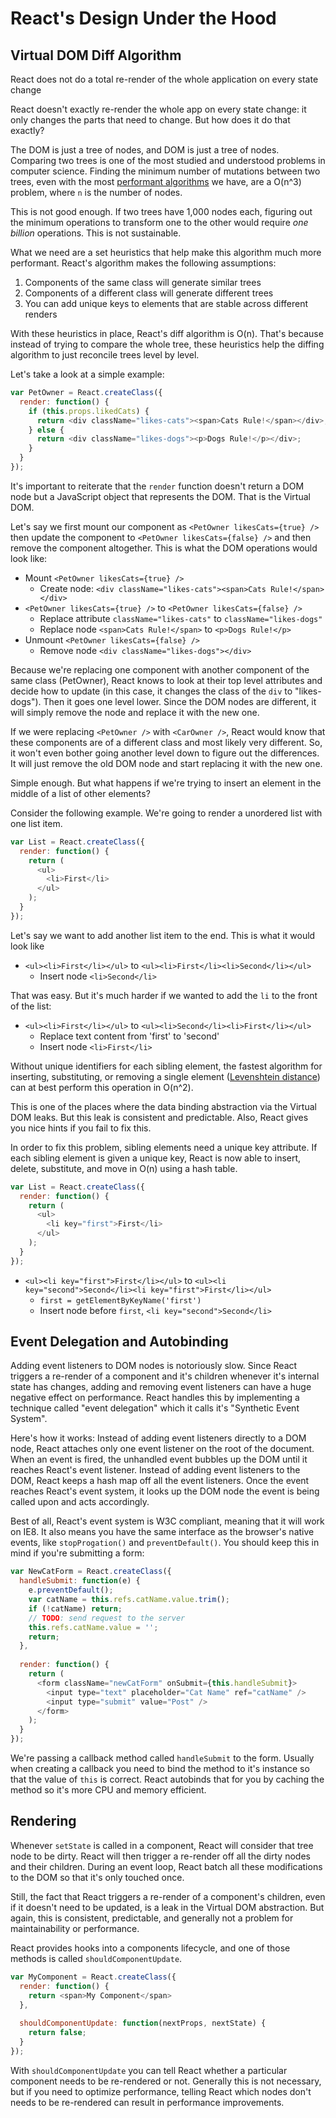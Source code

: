 # React's Design Under the Hood



## Virtual DOM Diff Algorithm


React does not do a total re-render of the whole application on every state change

React doesn't exactly re-render the whole app on every state change: it only changes the parts that need to change. But how does it do that exactly?

The DOM is just a tree of nodes, and DOM is just a tree of nodes. Comparing two trees is one of the most studied and understood problems in computer science. Finding the minimum number of mutations between two trees, even with the most [performant algorithms](http://grfia.dlsi.ua.es/ml/algorithms/references/editsurvey_bille.pdf) we have, are a O(n^3) problem, where `n` is the number of nodes.

This is not good enough. If two trees have 1,000 nodes each, figuring out the minimum operations to transform one to the other would require _one billion_ operations. This is not sustainable.

What we need are a set heuristics that help make this algorithm much more performant. React's algorithm makes the following assumptions:

1. Components of the same class will generate similar trees
2. Components of a different class will generate different trees
3. You can add unique keys to elements that are stable across different renders

With these heuristics in place, React's diff algorithm is O(n). That's because instead of trying to compare the whole tree, these heuristics help the diffing algorithm to just reconcile trees level by level. 

Let's take a look at a simple example:

```javascript
var PetOwner = React.createClass({
  render: function() {
    if (this.props.likedCats) {
      return <div className="likes-cats"><span>Cats Rule!</span></div>;
    } else {
      return <div className="likes-dogs"><p>Dogs Rule!</p></div>;
    }
  }
});
```

It's important to reiterate that the `render` function doesn't return a DOM node but a JavaScript object that represents the DOM. That is the Virtual DOM.

Let's say we first mount our component as `<PetOwner likesCats={true} />` then update the component to `<PetOwner likesCats={false} />` and then remove the component altogether. This is what the DOM operations would look like:

* Mount `<PetOwner likesCats={true} />`
  * Create node: `<div className="likes-cats"><span>Cats Rule!</span></div>`
* `<PetOwner likesCats={true} />` to `<PetOwner likesCats={false} />`
  * Replace attribute `className="likes-cats"` to `className="likes-dogs"`
  * Replace node `<span>Cats Rule!</span>` to `<p>Dogs Rule!</p>`
* Unmount `<PetOwner likesCats={false} />`
  * Remove node `<div className="likes-dogs"></div>`
  
Because we're replacing one component with another component of the same class (PetOwner), React knows to look at their top level attributes and decide how to update (in this case, it changes the class of the `div` to "likes-dogs"). Then it goes one level lower. Since the DOM nodes are different, it will simply remove the node and replace it with the new one.

If we were replacing `<PetOwner />` with `<CarOwner />`, React would know that these components are of a different class and most likely very different. So, it won't even bother going another level down to figure out the differences. It will just remove the old DOM node and start replacing it with the new one.

Simple enough. But what happens if we're trying to insert an element in the middle of a list of other elements? 

Consider the following example. We're going to render a unordered list with one list item.

```javascript
var List = React.createClass({
  render: function() {
    return (
      <ul>
        <li>First</li>
      </ul>
    );
  }
});
```

Let's say we want to add another list item to the end. This is what it would look like

* `<ul><li>First</li></ul>` to `<ul><li>First</li><li>Second</li></ul>`
  * Insert node `<li>Second</li>`
  
That was easy. But it's much harder if we wanted to add the `li` to the front of the list:
* `<ul><li>First</li></ul>` to `<ul><li>Second</li><li>First</li></ul>`
  * Replace text content from 'first' to 'second'
  * Insert node `<li>First</li>`

Without unique identifiers for each sibling element, the fastest algorithm for inserting, substituting, or removing a single element ([Levenshtein distance](https://en.wikipedia.org/wiki/Levenshtein_distance)) can at best perform this operation in O(n^2). 

This is one of the places where the data binding abstraction via the Virtual DOM leaks. But this leak is consistent and predictable. Also, React gives you nice hints if you fail to fix this.

In order to fix this problem, sibling elements need a unique key attribute. If each sibling element is given a unique key, React is now able to insert, delete, substitute, and move in O(n) using a hash table.

```javascript
var List = React.createClass({
  render: function() {
    return (
      <ul>
        <li key="first">First</li>
      </ul>
    );
  }
});
```

* `<ul><li key="first">First</li></ul>` to `<ul><li key="second">Second</li><li key="first">First</li></ul>`
  * `first = getElementByKeyName('first')`
  * Insert node before `first`, `<li key="second">Second</li>`

## Event Delegation and Autobinding

Adding event listeners to DOM nodes is notoriously slow. Since React triggers a re-render of a component and it's children whenever it's internal state has changes, adding and removing event listeners can have a huge negative effect on performance. React handles this by implementing a technique called "event delegation" which it calls it's "Synthetic Event System".

Here's how it works: Instead of adding event listeners directly to a DOM node, React attaches only one event listener on the root of the document. When an event is fired, the unhandled event bubbles up the DOM until it reaches React's event listener. Instead of adding event listeners to the DOM, React keeps a hash map off all the event listeners. Once the event reaches React's event system, it looks up the DOM node the event is being called upon and acts accordingly.

Best of all, React's event system is W3C compliant, meaning that it will work on IE8. It also means you have the same interface as the browser's native events, like `stopProgation()` and `preventDefault()`. You should keep this in mind if you're submitting a form:

```javascript
var NewCatForm = React.createClass({
  handleSubmit: function(e) {
    e.preventDefault();
    var catName = this.refs.catName.value.trim();
    if (!catName) return;
    // TODO: send request to the server
    this.refs.catName.value = '';
    return;
  },
  
  render: function() {
    return (
      <form className="newCatForm" onSubmit={this.handleSubmit}>
        <input type="text" placeholder="Cat Name" ref="catName" />
        <input type="submit" value="Post" />
      </form>
    );
  }
});
```

We're passing a callback method called `handleSubmit` to the form. Usually when creating a callback you need to bind the method to it's instance so that the value of `this` is correct. React autobinds that for you by caching the method so it's more CPU and memory efficient.

## Rendering

Whenever `setState` is called in a component, React will consider that tree node to be dirty. React will then trigger a re-render off all the dirty nodes and their children. During an event loop, React batch all these modifications to the DOM so that it's only touched once. 

Still, the fact that React triggers a re-render of a component's children, even if it doesn't need to be updated, is a leak in the Virtual DOM abstraction. But again, this is consistent, predictable, and generally not a problem for maintainability or performance. 

React provides hooks into a components lifecycle, and one of those methods is called `shouldComponentUpdate`.

```javascript
var MyComponent = React.createClass({
  render: function() {
    return <span>My Component</span>
  },
  
  shouldComponentUpdate: function(nextProps, nextState) {
    return false;
  }
});
```

With `shouldComponentUpdate` you can tell React whether a particular component needs to be re-rendered or not. Generally this is not necessary, but if you need to optimize performance, telling React which nodes don't needs to be re-rendered can result in performance improvements.